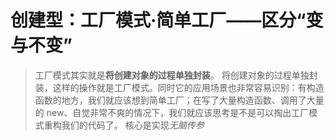 # 创建型：工厂模式·简单工厂——区分“变与不变”

> 工厂模式其实就是**将创建对象的过程单独封装**。
> 将创建对象的过程单独封装，这样的操作就是工厂模式。同时它的应用场景也非常容易识别：有构造函数的地方，我们就应该想到简单工厂；在写了大量构造函数、调用了大量的 new、自觉非常不爽的情况下，我们就应该思考是不是可以掏出工厂模式重构我们的代码了。
> 核心是实现*无脑传参*
